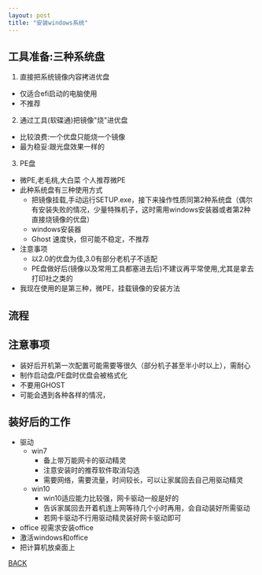 ```yaml
---
layout: post
title: "安装windows系统"
---
```


## 工具准备:三种系统盘

1. 直接把系统镜像内容拷进优盘
  * 仅适合efi启动的电脑使用
  * 不推荐
2. 通过工具(软碟通)把镜像"烧"进优盘
  * 比较浪费:一个优盘只能烧一个镜像
  * 最为稳妥:跟光盘效果一样的
3. PE盘
  * 微PE,老毛桃,大白菜 个人推荐微PE
  * 此种系统盘有三种使用方式
    * 把镜像挂载,手动运行SETUP.exe，接下来操作性质同第2种系统盘（偶尔有安装失败的情况，少量特殊机子，这时需用windows安装器或者第2种直接烧镜像的优盘）
    * windows安装器
    * Ghost 速度快，但可能不稳定，不推荐
* 注意事项
  * 以2.0的优盘为佳,3.0有部分老机子不适配
  * PE盘做好后(镜像以及常用工具都塞进去后)不建议再平常使用,尤其是拿去打印社之类的
* 我现在使用的是第三种，微PE，挂载镜像的安装方法

##  流程

## 注意事项

* 装好后开机第一次配置可能需要等很久（部分机子甚至半小时以上），需耐心
* 制作启动盘/PE盘时优盘会被格式化
* 不要用GHOST
* 可能会遇到各种各样的情况，
## 装好后的工作

* 驱动
  * win7
    * 备上带万能网卡的驱动精灵
    * 注意安装时的推荐软件取消勾选
    * 需要网络，需要流量，时间较长，可以让家属回去自己用驱动精灵
  * win10
    * win10适应能力比较强，网卡驱动一般是好的
    * 告诉家属回去开着机连上网等待几个小时再用，会自动装好所需驱动
    * 若网卡驱动不行用驱动精灵装好网卡驱动即可
* office 视需求安装office
* 激活windows和office
* 把计算机放桌面上



[BACK](./repair)